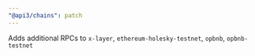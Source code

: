 ```yaml
---
"@api3/chains": patch
---
```


Adds additional RPCs to `x-layer`, `ethereum-holesky-testnet`, `opbnb`, `opbnb-testnet`
